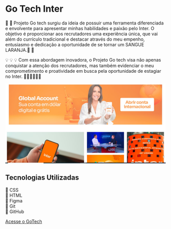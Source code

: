 # Go Tech Inter

🚀 🚀 Projeto Go tech surgiu da ideia de possuir uma ferramenta diferenciada e envolvente para apresentar minhas habilidades e paixão pelo Inter. O objetivo é proporcionar aos recrutadores uma experiência única, que vai além do currículo tradicional e destacar através do meu empenho, entusiasmo e dedicação a oportunidade de se tornar um SANGUE LARANJA.🚀 🚀 

💡 💡 💡 Com essa abordagem inovadora, o Projeto Go tech visa não apenas conquistar a atenção dos recrutadores, mas também evidenciar o meu comprometimento e proatividade em busca pela oportunidade de estagiar no Inter. 👨‍💻👨‍💻👨‍💻 

<img src="./assets/img/print.jpg" alt="Print da página inicial">

## Tecnologias Utilizadas

🚀 CSS <br>
🚀 HTML <br>
🚀 Figma <br>
🚀 Git <br>
🚀 GitHub

[Acesse o GoTech](https://go-tech-drab.vercel.app/)